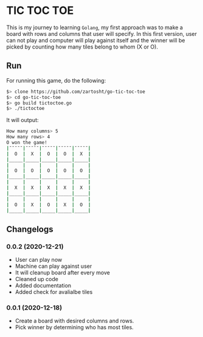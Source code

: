 # TIC TOC TOE

This is my journey to learning `Golang`, my first approach was to make a board with rows and columns that user will specify. In this first version, user can not play and computer will play against itself and the winner will be picked by counting how many tiles belong to whom (X or O).

## Run

For running this game, do the following:

```bash
$> clone https://github.com/zartosht/go-tic-toc-toe
$> cd go-tic-toc-toe
$> go build tictoctoe.go
$> ./tictoctoe
```

It will output:

```bash
How many columns> 5
How many rows> 4
O won the game!
|¯¯¯¯¯|¯¯¯¯¯|¯¯¯¯¯|¯¯¯¯¯|¯¯¯¯¯|
|  O  |  X  |  O  |  O  |  X  |
|_____|_____|_____|_____|_____|
|     |     |     |     |     |
|  O  |  O  |  O  |  O  |  O  |
|_____|_____|_____|_____|_____|
|     |     |     |     |     |
|  X  |  X  |  X  |  X  |  X  |
|_____|_____|_____|_____|_____|
|     |     |     |     |     |
|  O  |  X  |  O  |  X  |  O  |
|_____|_____|_____|_____|_____|

```

## Changelogs

### 0.0.2 (2020-12-21)

- User can play now
- Machine can play against user
- It will cleanup board after every move
- Cleaned up code
- Added documentation
- Added check for avalialbe tiles

### 0.0.1 (2020-12-18)

- Create a board with desired columns and rows.
- Pick winner by determining who has most tiles.